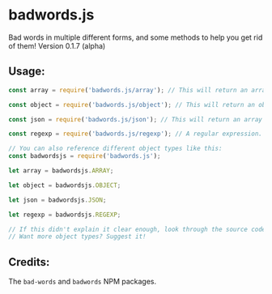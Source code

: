 # badwords.js
Bad words in multiple different forms, and some methods to help you get rid of them!
Version 0.1.7 (alpha)

## Usage:
```javascript
const array = require('badwords.js/array'); // This will return an array of swear words. This is also the default.

const object = require('badwords.js/object'); // This will return an object of swear words, which of all values are true. So if you're making if statements for single words, this is a better option than the array.

const json = require('badwords.js/json'); // This will return an array as well. Fair warning, this one is synchronous; feel free to use array instead.

const regexp = require('badwords.js/regexp'); // A regular expression. If you don't want to use the array.

// You can also reference different object types like this:
const badwordsjs = require('badwords.js');

let array = badwordsjs.ARRAY;

let object = badwordsjs.OBJECT;

let json = badwordsjs.JSON;

let regexp = badwordsjs.REGEXP;

// If this didn't explain it clear enough, look through the source code!
// Want more object types? Suggest it!
```

## Credits:
The `bad-words` and `badwords` NPM packages.
